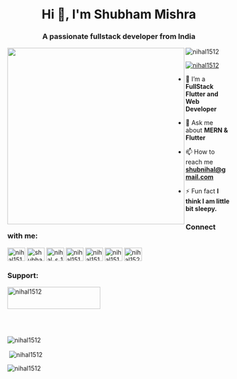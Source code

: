 <h1 align="center">Hi 👋, I'm Shubham Mishra</h1>
<h3 align="center">A passionate fullstack developer from India</h3>
<img  align="left" width="400" src="https://media1.giphy.com/media/qgQUggAC3Pfv687qPC/giphy.gif?cid=ecf05e471y6efrjhtbziap3oupuj5cg50frz5015oasftxto&rid=giphy.gif&ct=g" alt="">

<p align="left"> <img src="https://komarev.com/ghpvc/?username=nihal1512&label=Profile%20views&color=0e75b6&style=flat" alt="nihal1512" /> </p>

<p align="left"> <a href="https://github.com/ryo-ma/github-profile-trophy"><img src="https://github-profile-trophy.vercel.app/?username=nihal1512" alt="nihal1512" /></a> </p>

- 🌱 I’m a **FullStack Flutter and Web Developer**

- 💬 Ask me about **MERN & Flutter**

- 📫 How to reach me **shubnihal@gmail.com**

- ⚡ Fun fact **I think I am little bit sleepy.**

<h3 align="left">Connect with me:</h3>
<p align="left">
<a href="https://dev.to/nihal1512" target="blank"><img align="center" src="https://raw.githubusercontent.com/rahuldkjain/github-profile-readme-generator/master/src/images/icons/Social/devto.svg" alt="nihal1512" height="30" width="40" /></a>
<a href="https://linkedin.com/in/shubhamnihal" target="blank"><img align="center" src="https://raw.githubusercontent.com/rahuldkjain/github-profile-readme-generator/master/src/images/icons/Social/linked-in-alt.svg" alt="shubhamnihal" height="30" width="40" /></a>
<a href="https://instagram.com/nihal_s_1512" target="blank"><img align="center" src="https://raw.githubusercontent.com/rahuldkjain/github-profile-readme-generator/master/src/images/icons/Social/instagram.svg" alt="nihal_s_1512" height="30" width="40" /></a>
<a href="https://www.codechef.com/users/nihal_1512" target="blank"><img align="center" src="https://cdn.jsdelivr.net/npm/simple-icons@3.1.0/icons/codechef.svg" alt="nihal1512" height="30" width="40" /></a>
<a href="https://www.hackerrank.com/nihal1512" target="blank"><img align="center" src="https://raw.githubusercontent.com/rahuldkjain/github-profile-readme-generator/master/src/images/icons/Social/hackerrank.svg" alt="nihal1512" height="30" width="40" /></a>
<a href="https://www.leetcode.com/nihal1512" target="blank"><img align="center" src="https://raw.githubusercontent.com/rahuldkjain/github-profile-readme-generator/master/src/images/icons/Social/leet-code.svg" alt="nihal1512" height="30" width="40" /></a>
<a href="https://auth.geeksforgeeks.org/user/nihal152" target="blank"><img align="center" src="https://raw.githubusercontent.com/rahuldkjain/github-profile-readme-generator/master/src/images/icons/Social/geeks-for-geeks.svg" alt="nihal152" height="30" width="40" /></a>
</p>

<h3 align="left">Support:</h3>
<p><a href="https://www.buymeacoffee.com/nihal1512"> <img align="center" src="https://cdn.buymeacoffee.com/buttons/v2/default-yellow.png" height="50" width="210" alt="nihal1512" /></a></p><br><br>

<p><img align="center" src="https://github-readme-stats.vercel.app/api/top-langs?username=nihal1512&show_icons=true&locale=en&layout=compact" alt="nihal1512" /></p>

<p>&nbsp;<img align="center" src="https://github-readme-stats.vercel.app/api?username=nihal1512&show_icons=true&locale=en" alt="nihal1512" /></p>

<p><img align="center" src="https://github-readme-streak-stats.herokuapp.com/?user=nihal1512&" alt="nihal1512" /></p>
